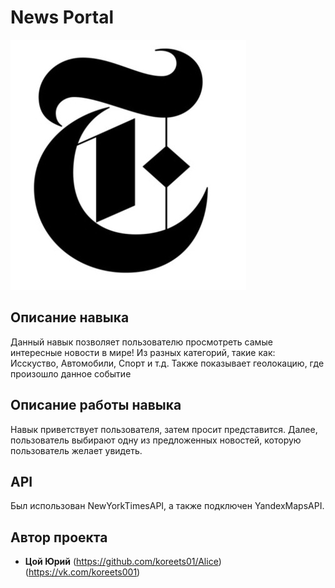 # News Portal
![](logo.jpg)
## Описание навыка
Данный навык позволяет пользователю просмотреть самые интересные новости в мире! Из разных категорий, такие как: Исскуство, Автомобили, Спорт и т.д.
Также показывает геолокацию, где произошло данное событие
## Описание работы навыка
Навык приветствует пользователя, затем просит представится. Далее, пользователь выбирают одну из предложенных новостей, которую пользователь желает увидеть.
## API
Был использован NewYorkTimesAPI, а также подключен YandexMapsAPI.
## Автор проекта
* **Цой Юрий**
(https://github.com/koreets01/Alice)
(https://vk.com/koreets001)
